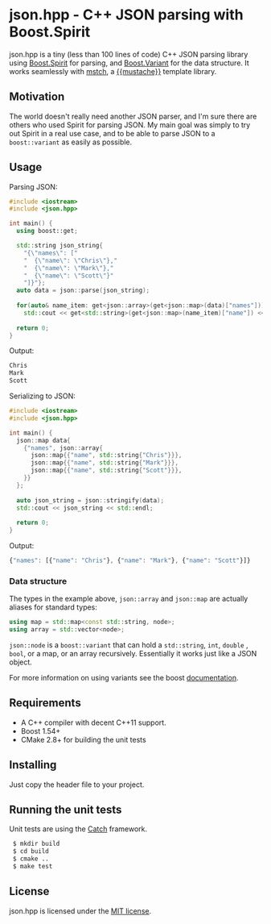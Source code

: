 # json.hpp - C++ JSON parsing with Boost.Spirit

json.hpp is a tiny (less than 100 lines of code) C++ JSON parsing library using 
[Boost.Spirit](http://www.boost.org/doc/libs/1_58_0/libs/spirit/doc/html/index.html) 
for parsing, and [Boost.Variant](http://www.boost.org/doc/libs/1_58_0/doc/html/variant.html)
for the data structure. It works seamlessly with [mstch](https://github.com/no1msd/mstch), 
a [{{mustache}}](http://mustache.github.io/) template library.

## Motivation

The world doesn't really need another JSON parser, and I'm sure there are others
who used Spirit for parsing JSON. My main goal was simply to try out Spirit in
a real use case, and to be able to parse JSON to a ```boost::variant``` as easily as
possible.

## Usage

Parsing JSON:

```c++
#include <iostream>
#include <json.hpp>

int main() {
  using boost::get;

  std::string json_string{
    "{\"names\": ["
    "  {\"name\": \"Chris\"},"
    "  {\"name\": \"Mark\"},"
    "  {\"name\": \"Scott\"}"
    "]}"};
  auto data = json::parse(json_string);
  
  for(auto& name_item: get<json::array>(get<json::map>(data)["names"]))
    std::cout << get<std::string>(get<json::map>(name_item)["name"]) << std::endl;
  
  return 0;
}
```

Output:

```html
Chris
Mark
Scott
```

Serializing to JSON:

```c++
#include <iostream>
#include <json.hpp>

int main() {
  json::map data{
    {"names", json::array{
      json::map{{"name", std::string{"Chris"}}},
      json::map{{"name", std::string{"Mark"}}},
      json::map{{"name", std::string{"Scott"}}},
    }}
  };
  
  auto json_string = json::stringify(data);
  std::cout << json_string << std::endl;
    
  return 0;
}
```

Output:

```javascript
{"names": [{"name": "Chris"}, {"name": "Mark"}, {"name": "Scott"}]}
```

### Data structure

The types in the example above, `json::array` and `json::map` are  actually 
aliases for standard types:

```c++
using map = std::map<const std::string, node>;
using array = std::vector<node>;
```

`json::node` is a `boost::variant` that can hold a `std::string`, `int`, `double`
, `bool`, or a map, or an array recursively. Essentially it works just like 
a JSON object.

For more information on using variants see the boost [documentation](boost.org/doc/libs/1_58_0/doc/html/variant.html).

## Requirements

 - A C++ compiler with decent C++11 support.
 - Boost 1.54+
 - CMake 2.8+ for building the unit tests

## Installing

Just copy the header file to your project.

## Running the unit tests

Unit tests are using the [Catch](https://github.com/philsquared/Catch) framework.

```bash
 $ mkdir build
 $ cd build
 $ cmake ..
 $ make test
```

## License

json.hpp is licensed under the [MIT license](https://github.com/no1msd/json.hpp/blob/master/LICENSE).
